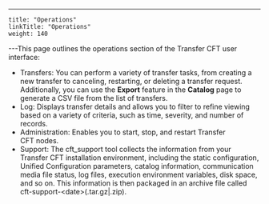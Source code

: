 ---
    title: "Operations"
    linkTitle: "Operations"
    weight: 140
---This page outlines the operations section of the Transfer CFT user interface:

- Transfers: You can perform a variety of transfer tasks, from creating a new transfer to canceling, restarting, or deleting a transfer request. Additionally, you can use the **Export** feature in the **Catalog** page to generate a CSV file from the list of transfers.
- Log: Displays transfer details and allows you to filter to refine viewing based on a variety of criteria, such as time, severity, and number of records.
- Administration: Enables you to start, stop, and restart Transfer CFT nodes.
- Support: The cft_support tool collects the information from your Transfer CFT installation environment, including the static configuration, Unified Configuration parameters, catalog information, communication media file status, log files, execution environment variables, disk space, and so on. This information is then packaged in an archive file called cft-support-&lt;date>(.tar.gz&#124;.zip).
